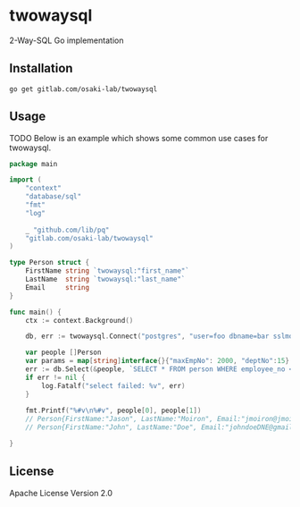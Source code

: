 # twowaysql

2-Way-SQL Go implementation

## Installation

```
go get gitlab.com/osaki-lab/twowaysql
```

## Usage

TODO Below is an example which shows some common use cases for twowaysql. 

```go
package main

import (
    "context"
    "database/sql"
    "fmt"
    "log"
    
    _ "github.com/lib/pq"
    "gitlab.com/osaki-lab/twowaysql"
)

type Person struct {
    FirstName string `twowaysql:"first_name"`
    LastName  string `twowaysql:"last_name"`
    Email     string
}

func main() {
    ctx := context.Background()

    db, err := twowaysql.Connect("postgres", "user=foo dbname=bar sslmode=disable") 

    var people []Person
    var params = map[string]interface{}{"maxEmpNo": 2000, "deptNo":15} 
    err := db.Select(&people, `SELECT * FROM person WHERE employee_no < /*maxEmpNo*/1000 /* IF exists(deptNo)*/ AND dept_no = /*deptNo*/'1'`).Run(ctx, params)
    if err != nil {
    	log.Fatalf("select failed: %v", err)
    }
    
    fmt.Printf("%#v\n%#v", people[0], people[1])
    // Person{FirstName:"Jason", LastName:"Moiron", Email:"jmoiron@jmoiron.net"}
    // Person{FirstName:"John", LastName:"Doe", Email:"johndoeDNE@gmail.net"}

}
```


## License

Apache License Version 2.0
